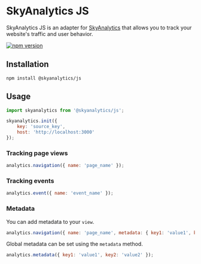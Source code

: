 # SkyAnalytics JS
SkyAnalytics JS is an adapter for [SkyAnalytics](https://github.com/carum98/skyanalytics) that allows you to track your website's traffic and user behavior.

[![npm version](https://badge.fury.io/js/@skyanalytics%2Fjs.svg)](https://badge.fury.io/js/@skyanalytics%2Fjs)

## Installation
```shell
npm install @skyanalytics/js
```

## Usage
```javascript
import skyanalytics from '@skyanalytics/js';

skyanalytics.init({
    key: 'source_key',
    host: 'http://localhost:3000'
});
```

### Tracking page views
```javascript
analytics.navigation({ name: 'page_name' });
```

### Tracking events
```javascript
analytics.event({ name: 'event_name' });
```

### Metadata
You can add metadata to your `view`.
```javascript
analytics.navigation({ name: 'page_name', metadata: { key1: 'value1', key2: 'value2' } });
```

Global metadata can be set using the `metadata` method.
```javascript
analytics.metadata({ key1: 'value1', key2: 'value2' });
```